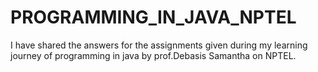 # PROGRAMMING_IN_JAVA_NPTEL
I have shared the answers for the assignments given during my learning journey of programming in java by prof.Debasis Samantha on NPTEL.

